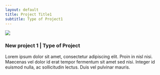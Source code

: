 ```yaml
---
layout: default
title: Project Title1
subtitle: Type of Project1
---
```

<div class="postdiv">
	<img class="latestprojectpic" src="http://fpoimg.com/1200x900">
	<h3>New project 1 | Type of Project</h3>
	<p>Lorem ipsum dolor sit amet, consectetur adipiscing elit. Proin in nisl nisi. Maecenas vel dolor id erat tempor fermentum sit amet sed nisi. Integer id euismod nulla, ac sollicitudin lectus. Duis vel pulvinar mauris.
	</p>
</div>